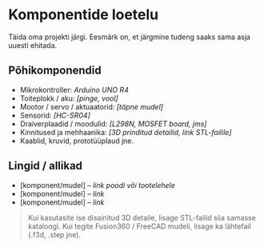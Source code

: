 # Komponentide loetelu

Täida oma projekti järgi. Eesmärk on, et järgmine tudeng saaks sama asja uuesti ehitada.

## Põhikomponendid
- Mikrokontroller: _Arduino UNO R4_  
- Toiteplokk / aku: _[pinge, vool]_  
- Mootor / servo / aktuaatorid: _[täpne mudel]_  
- Sensorid: _[HC-SR04]_  
- Draiverplaadid / moodulid: _[L298N, MOSFET board, jms]_  
- Kinnitused ja mehhaanika: _[3D prinditud detailid, link STL-failile]_  
- Kaablid, kruvid, prototüüplaud jne.

## Lingid / allikad
- [komponent/mudel] – _link poodi või tootelehele_
- [komponent/mudel] – _link_
- [komponent/mudel] – _link_

> Kui kasutasite ise disainitud 3D detaile, lisage STL-failid siia samasse kataloogi.
> Kui tegite Fusion360 / FreeCAD mudeli, lisage ka lähtefail (.f3d, .step jne).
